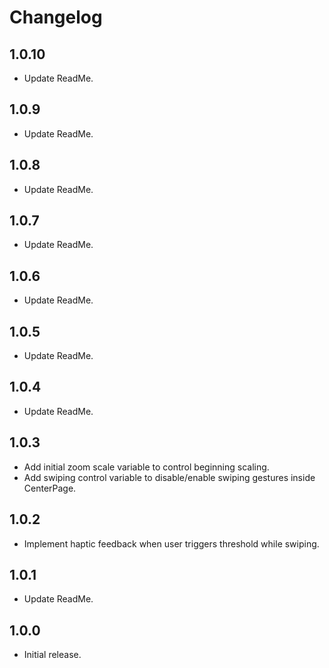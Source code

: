 # Changelog

## 1.0.10

* Update ReadMe.

## 1.0.9

* Update ReadMe.

## 1.0.8

* Update ReadMe.

## 1.0.7

* Update ReadMe.

## 1.0.6

* Update ReadMe.

## 1.0.5

* Update ReadMe.

## 1.0.4

* Update ReadMe.

## 1.0.3

* Add initial zoom scale variable to control beginning scaling.
* Add swiping control variable to disable/enable swiping gestures inside CenterPage.

## 1.0.2

* Implement haptic feedback when user triggers threshold while swiping.

## 1.0.1

* Update ReadMe.

## 1.0.0

* Initial release.
